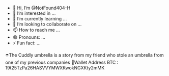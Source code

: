 - 👋 Hi, I’m @NotFound404-H
- 👀 I’m interested in ...
- 🌱 I’m currently learning ...
- 💞️ I’m looking to collaborate on ...
- 📫 How to reach me ...
- 😄 Pronouns: ...
- ⚡ Fun fact: ...

<!---
NotFound404-H/Haikal is a ✨ special ✨ repository because its `README.md` (this file) appears on your GitHub profile.
You can click the Preview link to take a look at your changes.
--->
☂️The Cuddly umbrella is a story from my friend who stole an umbrella from one of my previous companies
💎Wallet Address BTC : 19t25TzPa26HASVVYMWXKwokNGXKty2mMK
